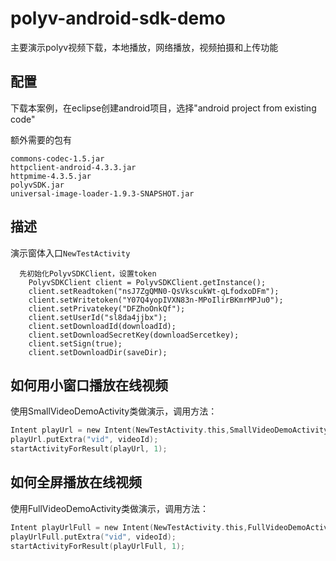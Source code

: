 polyv-android-sdk-demo
======================

主要演示polyv视频下载，本地播放，网络播放，视频拍摄和上传功能

配置
--
下载本案例，在eclipse创建android项目，选择"android project from existing code"

额外需要的包有

	commons-codec-1.5.jar
	httpclient-android-4.3.3.jar
	httpmime-4.3.5.jar
	polyvSDK.jar
	universal-image-loader-1.9.3-SNAPSHOT.jar
	


描述
--
演示窗体入口`NewTestActivity`

      先初始化PolyvSDKClient，设置token
    	PolyvSDKClient client = PolyvSDKClient.getInstance();
		client.setReadtoken("nsJ7ZgQMN0-QsVkscukWt-qLfodxoDFm");
		client.setWritetoken("Y07Q4yopIVXN83n-MPoIlirBKmrMPJu0");
		client.setPrivatekey("DFZhoOnkQf");
		client.setUserId("sl8da4jjbx");
		client.setDownloadId(downloadId);
		client.setDownloadSecretKey(downloadSercetkey);
		client.setSign(true);
		client.setDownloadDir(saveDir);
		
		



如何用小窗口播放在线视频
--

使用SmallVideoDemoActivity类做演示，调用方法：

```objective-c
Intent playUrl = new Intent(NewTestActivity.this,SmallVideoDemoActivity.class);
playUrl.putExtra("vid", videoId);
startActivityForResult(playUrl, 1);

```
  
如何全屏播放在线视频
--

使用FullVideoDemoActivity类做演示，调用方法：

```objective-c
Intent playUrlFull = new Intent(NewTestActivity.this,FullVideoDemoActivity.class);
playUrlFull.putExtra("vid", videoId);
startActivityForResult(playUrlFull, 1);
```

